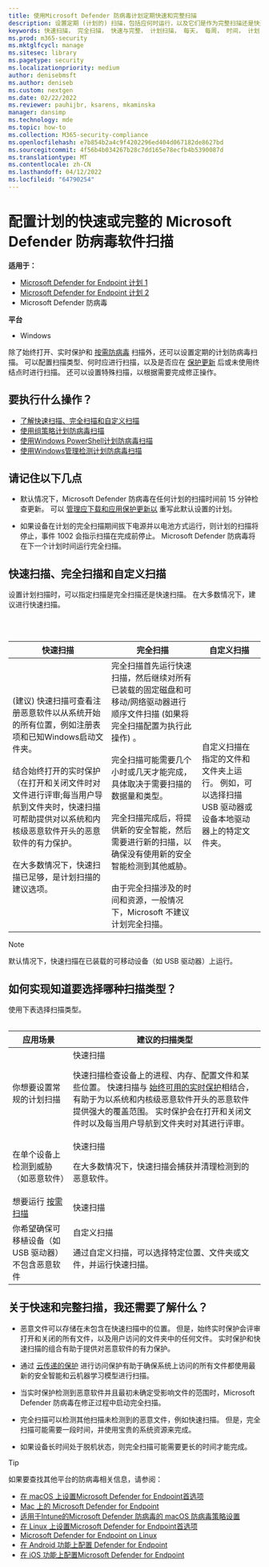 ```yaml
---
title: 使用Microsoft Defender 防病毒计划定期快速和完整扫描
description: 设置定期 (计划的) 扫描，包括应何时运行，以及它们是作为完整扫描还是快速扫描运行
keywords: 快速扫描， 完全扫描， 快速与完整， 计划扫描， 每天， 每周， 时间， 计划， 定期， 定期
ms.prod: m365-security
ms.mktglfcycl: manage
ms.sitesec: library
ms.pagetype: security
ms.localizationpriority: medium
author: denisebmsft
ms.author: deniseb
ms.custom: nextgen
ms.date: 02/22/2022
ms.reviewer: pauhijbr, ksarens, mkaminska
manager: dansimp
ms.technology: mde
ms.topic: how-to
ms.collection: M365-security-compliance
ms.openlocfilehash: e7b854b2a4c9f4202296ed404d067182de8627bd
ms.sourcegitcommit: 4f56b4b034267b28c7dd165e78ecfb4b5390087d
ms.translationtype: MT
ms.contentlocale: zh-CN
ms.lasthandoff: 04/12/2022
ms.locfileid: "64790254"
---
```

# <a name="configure-scheduled-quick-or-full-microsoft-defender-antivirus-scans"></a>配置计划的快速或完整的 Microsoft Defender 防病毒软件扫描

**适用于：**
- [Microsoft Defender for Endpoint 计划 1](https://go.microsoft.com/fwlink/?linkid=2154037)
- [Microsoft Defender for Endpoint 计划 2](https://go.microsoft.com/fwlink/?linkid=2154037)
- Microsoft Defender 防病毒

**平台**
- Windows

除了始终打开、实时保护和 [按需防病毒](run-scan-microsoft-defender-antivirus.md) 扫描外，还可以设置定期的计划防病毒扫描。 可以配置扫描类型、何时应进行扫描，以及是否应在 [保护更新](manage-protection-updates-microsoft-defender-antivirus.md) 后或未使用终结点时进行扫描。 还可以设置特殊扫描，以根据需要完成修正操作。

## <a name="what-do-you-want-to-do"></a>要执行什么操作？

- [了解快速扫描、完全扫描和自定义扫描](#quick-scan-full-scan-and-custom-scan)
- [使用组策略计划防病毒扫描](schedule-antivirus-scans-group-policy.md)
- [使用Windows PowerShell计划防病毒扫描](schedule-antivirus-scans-powershell.md)
- [使用Windows管理检测计划防病毒扫描](schedule-antivirus-scans-wmi.md)

## <a name="keep-the-following-points-in-mind"></a>请记住以下几点

- 默认情况下，Microsoft Defender 防病毒在任何计划的扫描时间前 15 分钟检查更新。 可以 [管理应下载和应用保护更新以](manage-protection-update-schedule-microsoft-defender-antivirus.md) 重写此默认设置的计划。

- 如果设备在计划的完全扫描期间拔下电源并以电池方式运行，则计划的扫描将停止，事件 1002 会指示扫描在完成前停止。 Microsoft Defender 防病毒将在下一个计划时间运行完全扫描。

## <a name="quick-scan-full-scan-and-custom-scan"></a>快速扫描、完全扫描和自定义扫描

设置计划扫描时，可以指定扫描是完全扫描还是快速扫描。 在大多数情况下，建议进行快速扫描。

<br/><br/>

|快速扫描|完全扫描|自定义扫描|
|---|---|---|
| (建议) 快速扫描可查看注册恶意软件以从系统开始的所有位置，例如注册表项和已知Windows启动文件夹。 <br/><br/>结合始终打开的实时保护（在打开和关闭文件时对文件进行评审;每当用户导航到文件夹时，快速扫描可帮助提供对以系统和内核级恶意软件开头的恶意软件的有力保护。<br/><br/>在大多数情况下，快速扫描已足够，是计划扫描的建议选项。|完全扫描首先运行快速扫描，然后继续对所有已装载的固定磁盘和可移动/网络驱动器进行顺序文件扫描 (如果将完全扫描配置为执行此操作) 。<br/><br/>完全扫描可能需要几个小时或几天才能完成，具体取决于需要扫描的数据量和类型。<br/><br/>完全扫描完成后，将提供新的安全智能，然后需要进行新的扫描，以确保没有使用新的安全智能检测到其他威胁。<br/><br/>由于完全扫描涉及的时间和资源，一般情况下，Microsoft 不建议计划完全扫描。|自定义扫描在指定的文件和文件夹上运行。 例如，可以选择扫描 USB 驱动器或设备本地驱动器上的特定文件夹。|

> [!NOTE]
> 默认情况下，快速扫描在已装载的可移动设备（如 USB 驱动器）上运行。

## <a name="how-do-i-know-which-scan-type-to-choose"></a>如何实现知道要选择哪种扫描类型？

使用下表选择扫描类型。
<br/><br/>

|应用场景|建议的扫描类型|
|---|---|
|你想要设置常规的计划扫描|快速扫描 <p> 快速扫描检查设备上的进程、内存、配置文件和某些位置。 快速扫描与 [始终可用的实时保护](configure-real-time-protection-microsoft-defender-antivirus.md)相结合，有助于为以系统和内核级恶意软件开头的恶意软件提供强大的覆盖范围。 实时保护会在打开和关闭文件时以及每当用户导航到文件夹时对其进行评审。|
|在单个设备上检测到威胁（如恶意软件）|快速扫描 <p> 在大多数情况下，快速扫描会捕获并清理检测到的恶意软件。|
|想要运行 [按需扫描](run-scan-microsoft-defender-antivirus.md)|快速扫描|
|你希望确保可移植设备（如 USB 驱动器）不包含恶意软件|自定义扫描 <p> 通过自定义扫描，可以选择特定位置、文件夹或文件，并运行快速扫描。|

## <a name="what-else-do-i-need-to-know-about-quick-and-full-scans"></a>关于快速和完整扫描，我还需要了解什么？

- 恶意文件可以存储在未包含在快速扫描中的位置。 但是，始终实时保护会评审打开和关闭的所有文件，以及用户访问的文件夹中的任何文件。 实时保护和快速扫描的组合有助于提供对恶意软件的有力保护。

- 通过 [云传递的保护](cloud-protection-microsoft-defender-antivirus.md) 进行访问保护有助于确保系统上访问的所有文件都使用最新的安全智能和云机器学习模型进行扫描。

- 当实时保护检测到恶意软件并且最初未确定受影响文件的范围时，Microsoft Defender 防病毒在修正过程中启动完全扫描。

- 完全扫描可以检测其他扫描未检测到的恶意文件，例如快速扫描。 但是，完全扫描可能需要一段时间，并使用宝贵的系统资源来完成。

- 如果设备长时间处于脱机状态，则完全扫描可能需要更长的时间才能完成。

> [!TIP]
> 如果要查找其他平台的防病毒相关信息，请参阅：
> - [在 macOS 上设置Microsoft Defender for Endpoint首选项](mac-preferences.md)
> - [Mac 上的 Microsoft Defender for Endpoint](microsoft-defender-endpoint-mac.md)
> - [适用于Intune的Microsoft Defender 防病毒的 macOS 防病毒策略设置](/mem/intune/protect/antivirus-microsoft-defender-settings-macos)
> - [在 Linux 上设置Microsoft Defender for Endpoint首选项](linux-preferences.md)
> - [Microsoft Defender for Endpoint on Linux](microsoft-defender-endpoint-linux.md)
> - [在 Android 功能上配置 Defender for Endpoint](android-configure.md)
> - [在 iOS 功能上配置Microsoft Defender for Endpoint](ios-configure-features.md)